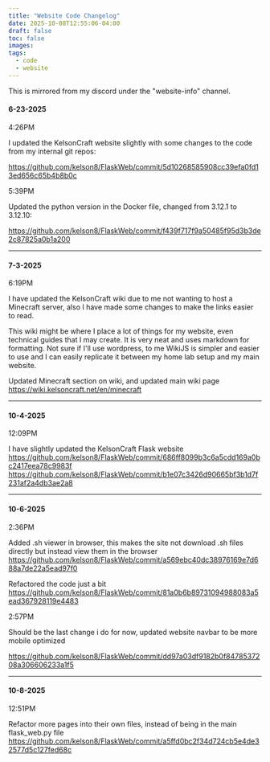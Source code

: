 ```yaml
---
title: "Website Code Changelog"
date: 2025-10-08T12:55:06-04:00
draft: false
toc: false
images:
tags:
  - code
  - website
---
```


This is mirrored from my discord under the "website-info" channel.

#### 6-23-2025 
4:26PM

I updated the KelsonCraft website slightly with some changes to the code from my internal git repos:

https://github.com/kelson8/FlaskWeb/commit/5d10268585908cc39efa0fd13ed656c65b4b8b0c



5:39PM

Updated the python version in the Docker file, changed from 3.12.1 to 3.12.10:

https://github.com/kelson8/FlaskWeb/commit/f439f717f9a50485f95d3b3de2c87825a0b1a200

---

#### 7-3-2025
6:19PM

I have updated the KelsonCraft wiki due to me not wanting to host a Minecraft server, also I have made some changes to make the links easier to read.

This wiki might be where I place a lot of things for my website, even technical guides that I may create.
It is very neat and uses markdown for formatting.
Not sure if I'll use wordpress, to me WikiJS is simpler and easier to use and I can easily replicate it between my home lab setup and my main website.

Updated Minecraft section on wiki, and updated main wiki page
https://wiki.kelsoncraft.net/en/minecraft

----

#### 10-4-2025
12:09PM

I have slightly updated the KelsonCraft Flask website
https://github.com/kelson8/FlaskWeb/commit/686ff8099b3c6a5cdd169a0bc2417eea78c9983f
https://github.com/kelson8/FlaskWeb/commit/b1e07c3426d90665bf3b1d7f231af2a4db3ae2a8 

----

#### 10-6-2025
2:36PM

Added .sh viewer in browser, this makes the site not download .sh files directly but instead view them in the browser
https://github.com/kelson8/FlaskWeb/commit/a569ebc40dc38976169e7d688a7de22a5ead97f0

Refactored the code just a bit
https://github.com/kelson8/FlaskWeb/commit/81a0b6b89731094988083a5ead367928119e4483 

2:57PM

Should be the last change i do for now, updated website navbar to be more mobile optimized

https://github.com/kelson8/FlaskWeb/commit/dd97a03df9182b0f8478537208a306606233a1f5

----

#### 10-8-2025
12:51PM

Refactor more pages into their own files, instead of being in the main flask_web.py file
https://github.com/kelson8/FlaskWeb/commit/a5ffd0bc2f34d724cb5e4de32577d5c127fed68c